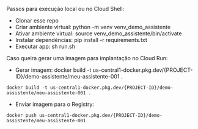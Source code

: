 Passos para execução local ou no Cloud Shell:

 - Clonar esse repo
 - Criar ambiente virtual: python -m venv venv_demo_assistente
 - Ativar ambiente virtual: source venv_demo_assistente/bin/activate
 - Instalar dependências: pip install -r requirements.txt
 - Executar app: sh run.sh

Caso queira gerar uma imagem para implantação no Cloud Run:

 - Gerar imagem: docker build -t us-central1-docker.pkg.dev/{PROJECT-ID}/demo-assistente/meu-assistente-001 .
````
docker build -t us-central1-docker.pkg.dev/{PROJECT-ID}/demo-assistente/meu-assistente-001 .
````
 - Enviar imagem para o Registry:
````
docker push us-central1-docker.pkg.dev/{PROJECT-ID}/demo-assistente/meu-assistente-001
````

